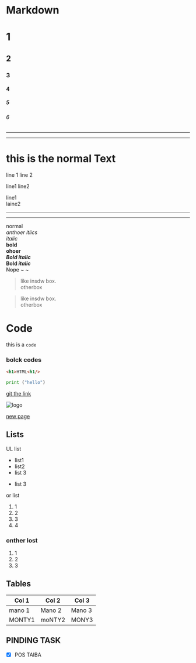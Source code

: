 # Markdown

# 1
## 2
### 3
#### 4
##### 5
###### 6
----
----

# this is the normal Text 

line 1 line 2 

line1
line2

line1  
laine2

----
----

 
normal  
_anthoer itlics_  
*italic*  
**bold**  
__ohoer__  
***Bold italic***  
**Bold _italic_**  
~~Nope~~ ~ ~  

>like insdw box.  
>otherbox

>  like insdw box.  
>  otherbox

# Code

this is a `code`

### bolck codes
```html
<h1>HTML<h1/> 
```

```python
print ("hello")
```


[git the link](https://www.youtube.com/watch?v=bbaYb6wt9s4)  




![logo](new_logo2023.png)


[new page](new_page.md)



## Lists


UL list

- list1
- list2
- list 3
* list 3



or list  

1. 1
2. 2
3. 3
4. 4  

### onther lost

1.  1
1.  2
1. 3


## Tables


 
Col 1 | Col 2 | Col 3
--- | --- | ---
mano 1 | Mano 2 | Mano 3
MONTY1 | moNTY2|MONY3

## PINDING TASK 

- [X] POS TAIBA 

  
